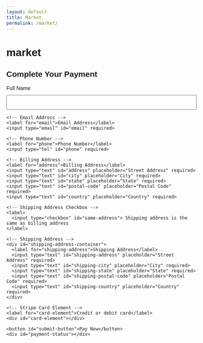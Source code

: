 ```yaml
---
layout: default
title: Market
permalink: /market/
---
```


# market



<!DOCTYPE html>
<html lang="en">
<head>
  <meta charset="UTF-8">
  <meta name="viewport" content="width=device-width, initial-scale=1.0">
  <title>Stripe Payment</title>
  <script src="https://js.stripe.com/v3/"></script>
  <style>
    body { font-family: Arial, sans-serif; }
    #payment-form { max-width: 600px; margin: auto; }
    input, button { display: block; width: 100%; margin: 10px 0; padding: 10px; }
    #card-element { border: 1px solid #ccc; padding: 10px; border-radius: 4px; }
    .error { color: red; }
    .success { color: green; }
  </style>
</head>
<body>
  <h2>Complete Your Payment</h2>

  <form id="payment-form">
    <!-- Cardholder's Name -->
    <label for="name">Full Name</label>
    <input type="text" id="name" required>

    <!-- Email Address -->
    <label for="email">Email Address</label>
    <input type="email" id="email" required>

    <!-- Phone Number -->
    <label for="phone">Phone Number</label>
    <input type="tel" id="phone" required>

    <!-- Billing Address -->
    <label for="address">Billing Address</label>
    <input type="text" id="address" placeholder="Street Address" required>
    <input type="text" id="city" placeholder="City" required>
    <input type="text" id="state" placeholder="State" required>
    <input type="text" id="postal-code" placeholder="Postal Code" required>
    <input type="text" id="country" placeholder="Country" required>

    <!-- Shipping Address Checkbox -->
    <label>
      <input type="checkbox" id="same-address"> Shipping address is the same as billing address
    </label>

    <!-- Shipping Address -->
    <div id="shipping-address-container">
      <label for="shipping-address">Shipping Address</label>
      <input type="text" id="shipping-address" placeholder="Street Address" required>
      <input type="text" id="shipping-city" placeholder="City" required>
      <input type="text" id="shipping-state" placeholder="State" required>
      <input type="text" id="shipping-postal-code" placeholder="Postal Code" required>
      <input type="text" id="shipping-country" placeholder="Country" required>
    </div>

    <!-- Stripe Card Element -->
    <label for="card-element">Credit or debit card</label>
    <div id="card-element"></div>

    <button id="submit-button">Pay Now</button>
    <div id="payment-status"></div>
  </form>

  <script>
    document.addEventListener("DOMContentLoaded", async () => {
      const stripe = Stripe('pk_test_51PulULDDaepf7cjiBCJQ4wxoptuvOfsdiJY6tvKxW3uXZsMUome7vfsIORlSEZiaG4q20ZLSqEMiBIuHi7Fsy9dP00nytmrtYb'); // Use your publishable key

      const form = document.getElementById("payment-form");
      const submitButton = document.getElementById("submit-button");
      const paymentStatus = document.getElementById("payment-status");
      const sameAddressCheckbox = document.getElementById("same-address");
      const shippingAddressContainer = document.getElementById("shipping-address-container");

      // Example cart items (in a real application, these would come from your cart state)
      const cartItems = [
        { id: 'item1', name: 'Item 1', price: 1000, quantity: 2 },
        { id: 'item2', name: 'Item 2', price: 2000, quantity: 1 }
      ];

      // Handle the checkbox change event
      sameAddressCheckbox.addEventListener("change", () => {
        const isChecked = sameAddressCheckbox.checked;
        shippingAddressContainer.style.display = isChecked ? "none" : "block";
        if (isChecked) {
          document.getElementById("shipping-address").value = document.getElementById("address").value;
          document.getElementById("shipping-city").value = document.getElementById("city").value;
          document.getElementById("shipping-state").value = document.getElementById("state").value;
          document.getElementById("shipping-postal-code").value = document.getElementById("postal-code").value;
          document.getElementById("shipping-country").value = document.getElementById("country").value;
        }
      });

      form.addEventListener("submit", async (event) => {
        event.preventDefault();
        submitButton.disabled = true;
        paymentStatus.textContent = "";

        const name = document.getElementById("name").value;
        const email = document.getElementById("email").value;
        const phone = document.getElementById("phone").value;
        const address = {
          line1: document.getElementById("address").value,
          city: document.getElementById("city").value,
          state: document.getElementById("state").value,
          postal_code: document.getElementById("postal-code").value,
          country: document.getElementById("country").value
        };
        const shippingAddress = sameAddressCheckbox.checked ? address : {
          line1: document.getElementById("shipping-address").value,
          city: document.getElementById("shipping-city").value,
          state: document.getElementById("shipping-state").value,
          postal_code: document.getElementById("shipping-postal-code").value,
          country: document.getElementById("shipping-country").value
        };

        try {
          // Create payment intent by calling the backend API
          const response = await fetch('https://backend-github-io.vercel.app/api/create-payment-intent', {
            method: 'POST',
            headers: {
              'Content-Type': 'application/json',
            },
            body: JSON.stringify({
              amount: cartItems.reduce((sum, item) => sum + item.price * item.quantity, 0),
              email: email,
              phone: phone,
              name: name,
              address: address,
              shippingAddress: shippingAddress,
              cartItems: cartItems
            })
          });

          if (!response.ok) {
            throw new Error('Failed to create payment intent');
          }

          const data = await response.json();

          // Confirm payment on the client-side using the client secret
          const result = await stripe.confirmCardPayment(data.clientSecret, {
            payment_method: {
              card: card,
              billing_details: {
                name: name,
                email: email,
                phone: phone,
                address: address
              },
            },
          });

          if (result.error) {
            // Display error message if payment fails
            paymentStatus.textContent = `Error: ${result.error.message}`;
            paymentStatus.classList.add('error');
          } else {
            // Payment successful
            if (result.paymentIntent.status === 'succeeded') {
              paymentStatus.textContent = 'Payment successful!';
              paymentStatus.classList.add('success');
            }
          }
        } catch (error) {
          paymentStatus.textContent = `Error: ${error.message}`;
          paymentStatus.classList.add('error');
        } finally {
          submitButton.disabled = false;
        }
      });

      // Set up Stripe Elements
      const elements = stripe.elements();
      const card = elements.create("card");
      card.mount("#card-element");
    });
  </script>
</body>
</html>

